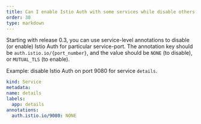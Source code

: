 ```yaml
---
title: Can I enable Istio Auth with some services while disable others in the same cluster?
order: 30
type: markdown
---
```

Starting with release 0.3, you can use service-level annotations to disable (or enable) Istio Auth for particular service-port. 
The annotation key should be `auth.istio.io/{port_number}`, and the value should be `NONE` (to disable), or `MUTUAL_TLS` (to enable).

  Example: disable Istio Auth on port 9080 for service `details`.

```yaml
kind: Service
metadata:
name: details
labels:
  app: details
annotations:
  auth.istio.io/9080: NONE
```
